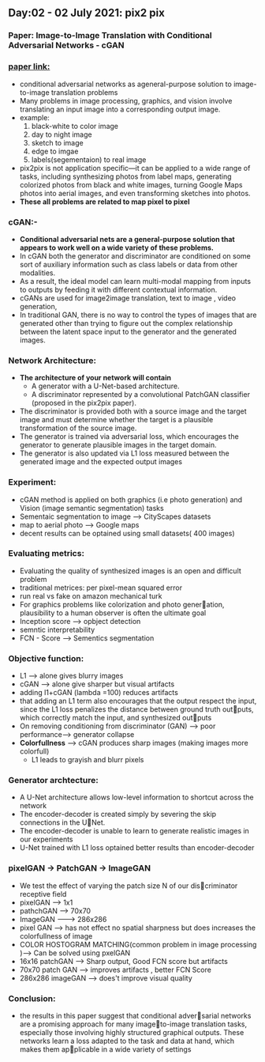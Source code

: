 ## Day:02 - 02 July 2021: pix2 pix
### Paper: Image-to-Image Translation with Conditional Adversarial Networks - cGAN
### [paper link:](https://arxiv.org/pdf/1611.07004.pdf)
-  conditional adversarial networks as ageneral-purpose solution to image-to-image translation problems
-   Many problems in image processing, graphics, and vision involve translating an input image into a corresponding output image.
-   example: 
    1. black-white to color image
    2. day to night image
    3. sketch to image 
    4. edge to imgae
    5. labels(segementaion) to real image
 - pix2pix is not application specific—it can be applied to a wide range of tasks, including synthesizing photos from label maps, generating colorized photos from black and white images, turning Google Maps photos into aerial images, and even transforming sketches into photos.
-  **These all problems are related to map pixel to pixel**
### cGAN:-
  - **Conditional adversarial nets are a general-purpose solution that appears to work well on a wide variety of these problems.**
  -  In cGAN both the generator and discriminator are conditioned on some sort of auxiliary information such as class labels or data from other modalities.
  -  As a result, the ideal model can learn multi-modal mapping from inputs to outputs by feeding it with different contextual information.
  -  cGANs are used for image2image translation, text to image , video generation, 
  -  In traditional GAN,  there is no way to control the types of images that are generated other than trying to figure out the complex relationship between the latent space input to the generator and the generated images.


### Network Architecture:
-  **The architecture of your network will contain**
      -    A generator with a U-Net-based architecture.
      -    A discriminator represented by a convolutional PatchGAN classifier (proposed in the pix2pix paper).
- The discriminator is provided both with a source image and the target image and must determine whether the target is a plausible transformation of the source image.
- The generator is trained via adversarial loss, which encourages the generator to generate plausible images in the target domain.
-  The generator is also updated via L1 loss measured between the generated image and the expected output images


### Experiment:
   - cGAN method is applied on both graphics (i.e photo generation) and Vision (image semantic segmentation) tasks
   - Sementaic segmentation to image -->  CityScapes datasets
   - map to aerial photo --> Google maps
   -  decent results can be optained using small datasets( 400 images)
 
 ### Evaluating metrics:
  - Evaluating the quality of synthesized images is an open and difficult problem
  -  traditional metrices: per pixel-mean squared error
  -  run real vs fake on amazon mechanical turk
  -  For graphics problems like colorization and photo generation, plausibility to a human observer is often the ultimate
goal
  -  Inception score --> opbject detection
  -  semntic interpretability
  -  FCN - Score  --> Sementics segmentation
 
 ### Objective function:
  - L1 --> alone gives blurry images
  - cGAN --> alone give sharper but visual artifacts
  - adding l1+cGAN (lambda =100) reduces artifacts
  - that adding an L1 term also encourages that the output respect the input, since the
L1 loss penalizes the distance between ground truth outputs, which correctly match the input, and synthesized outputs
 - On removing conditioning from discriminator (GAN) --> poor performance--> generator collapse
 - **Colorfullness** --> cGAN produces sharp images (making images more colorfull)
    -  L1 leads to grayish and blurr pixels
 
 ### Generator archtecture:
  - A U-Net architecture allows low-level information to shortcut across the network
  - The encoder-decoder is created simply by severing the skip connections in the UNet. 
  - The encoder-decoder is unable to learn to generate realistic images in our experiments
  - U-Net trained with L1 loss optained better results than encoder-decoder
  
  ### pixelGAN -> PatchGAN  -> ImageGAN
   - We test the effect of varying the patch size N of our discriminator receptive field 
   - pixelGAN -->  1x1
   - pathchGAN --> 70x70
   - ImageGAN  ---> 286x286
   - pixel GAN  --> has not effect no spatial sharpness but does increases the colorfullness of image
   - COLOR HOSTOGRAM MATCHING(common problem in image processing )--> Can be solved using pxelGAN
   - 16x16 patchGAN --> Sharp output, Good FCN score but artifacts
   - 70x70 patch GAN  -->  improves artifacts , better FCN Score
   - 286x286 imageGAN  --> does't improve visual quality
  
  ### Conclusion:
  - the results in this paper suggest that conditional adversarial networks are a promising approach for many imageto-image translation tasks, especially those involving highly
structured graphical outputs. These networks learn a loss
adapted to the task and data at hand, which makes them applicable in a wide variety of settings



